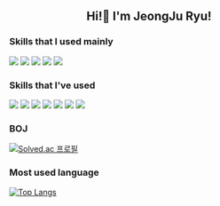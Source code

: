 <div align=center>
  <h2>Hi!👋 I'm JeongJu Ryu!</h3>
</div>

<h3>Skills that I used mainly</h3>

<div>
  <img src="https://img.shields.io/badge/Java-007396?style=flat&logo=OpenJDK&logoColor=white"/>
  <img src="https://img.shields.io/badge/Spring-6DB33F?style=flat&logo=spring&logoColor=white">
  <img src="https://img.shields.io/badge/Mysql-4479A1?style=flat&logo=mysql&logoColor=white"> 
  <img src="https://img.shields.io/badge/Gradle-02303A?style=flat&logo=gradle&logoColor=white">
  <img src="https://img.shields.io/badge/Docker-2496ED?style=flat&logo=Docker&logoColor=white"/> 
</div>

<h3>Skills that I've used</h3>

<div>
  <img src="https://img.shields.io/badge/Html5-E34F26?style=flat&logo=html5&logoColor=white"> 
  <img src="https://img.shields.io/badge/Css-1572B6?style=flat&logo=css3&logoColor=white"> 
  <img src="https://img.shields.io/badge/Javascript-F7DF1E?style=flat&logo=javascript&logoColor=black"> 
  <img src="https://img.shields.io/badge/Python-3766AB?style=flat-square&logo=Python&logoColor=white"/>
  <img src="https://img.shields.io/badge/React-61DAFB?style=flat&logo=react&logoColor=black"> 
  <img src="https://img.shields.io/badge/C-00599C?style=flat&logo=c%2B%2B&logoColor=white">
  <img src="https://img.shields.io/badge/Express-6DB33F?style=flat&logo=express&logoColor=white">
</div>



<h3>BOJ</h3>

[![Solved.ac
프로필](http://mazassumnida.wtf/api/v2/generate_badge?boj=totw2018)](https://solved.ac/totw2018)


<h3>Most used language</h3>

[![Top Langs](https://github-readme-stats.vercel.app/api/top-langs/?username=jeongjuryu&layout=compact)](https://github.com/anuraghazra/github-readme-stats)
